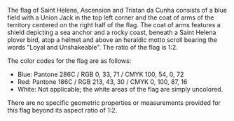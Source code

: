 The flag of Saint Helena, Ascension and Tristan da Cunha consists of a blue field with a Union Jack in the top left corner and the coat of arms of the territory centered on the right half of the flag. The coat of arms features a shield depicting a sea anchor and a rocky coast, beneath a Saint Helena plover bird, atop a helmet and above an heraldic motto scroll bearing the words "Loyal and Unshakeable". The ratio of the flag is 1:2. 

The color codes for the flag are as follows:
- Blue: Pantone 286C / RGB 0, 33, 71 / CMYK 100, 54, 0, 72
- Red: Pantone 186C / RGB 213, 43, 30 / CMYK 0, 100, 87, 16
- White: Not applicable; the white areas of the flag are simply uncolored.

There are no specific geometric properties or measurements provided for this flag beyond its aspect ratio of 1:2.